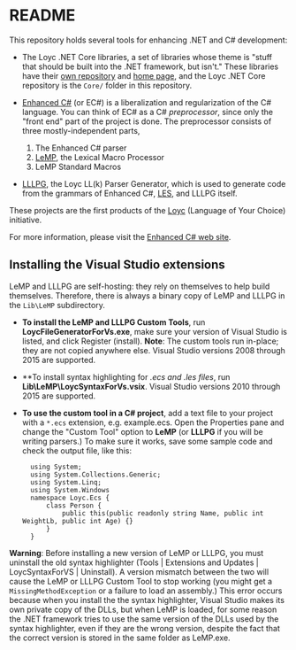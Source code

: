 README
======

This repository holds several tools for enhancing .NET and C# development:

- The Loyc .NET Core libraries, a set of libraries whose theme is "stuff that 
  should be built into the .NET framework, but isn't." These libraries have their
  [own repository](http://github.com/qwertie/LoycCore) and [home page](http://core.ecsharp.net),
  and the Loyc .NET Core repository is the `Core/` folder in this repository.

- [Enhanced C#](http://ecsharp.net) (or EC#) is a liberalization and regularization of the C# language.
  You can think of EC# as a C# _preprocessor_, since only the "front end" part of the project is done.
  The preprocessor consists of three mostly-independent parts,
    1. The Enhanced C# parser
    2. [LeMP](http://ecsharp.net/lemp), the Lexical Macro Processor
    3. LeMP Standard Macros

- [LLLPG](http://ecsharp.net/lllpg), the Loyc LL(k) Parser Generator, which is used 
  to generate code from the grammars of Enhanced C#, [LES](http://loyc.net/les), and 
  LLLPG itself.

These projects are the first products of the [Loyc](http://loyc.net) (Language of Your Choice) initiative.

For more information, please visit the [Enhanced C# web site](http://ecsharp.net).

Installing the Visual Studio extensions
---------------------------------------

LeMP and LLLPG are self-hosting: they rely on themselves to help build themselves. Therefore, there is always a binary copy of LeMP and LLLPG in the `Lib\LeMP` subdirectory.

- **To install the LeMP and LLLPG Custom Tools**, run **LoycFileGeneratorForVs.exe**, make sure your version of Visual Studio is listed, and click Register (install). **Note**: The custom tools run in-place; they are not copied anywhere else. Visual Studio versions 2008 through 2015 are supported.
- **To install syntax highlighting for *.ecs and *.les files**, run **Lib\LeMP\LoycSyntaxForVs.vsix**. Visual Studio versions 2010 through 2015 are supported.
- **To use the custom tool in a C# project**, add a text file to your project with a `*.ecs` extension, e.g. example.ecs. Open the Properties pane and change the "Custom Tool" option to **LeMP** (or **LLLPG** if you will be writing parsers.) To make sure it works, save some sample code and check the output file, like this:

		using System;
		using System.Collections.Generic;
		using System.Linq;
		using System.Windows
		namespace Loyc.Ecs {
			class Person {
				public this(public readonly string Name, public int WeightLb, public int Age) {}
			}
		}

**Warning**: Before installing a new version of LeMP or LLLPG, you must uninstall the old syntax highlighter (Tools | Extensions and Updates | LoycSyntaxForVS | Uninstall). A version mismatch between the two will cause the LeMP or LLLPG Custom Tool to stop working (you might get a `MissingMethodException` or a failure to load an assembly.) This error occurs because when you install the the syntax highlighter, Visual Studio makes its own private copy of the DLLs, but when LeMP is loaded, for some reason the .NET framework tries to use the same version of the DLLs used by the syntax highlighter, even if they are the wrong version, despite the fact that the correct version is stored in the same folder as LeMP.exe.

